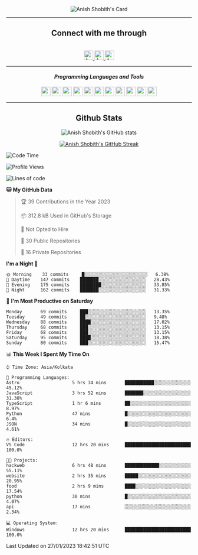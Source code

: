 <div align="center">

![Anish Shobith's Card](https://cardivo.vercel.app/api?name=Anish%20Shobith%20P%20S&description=Hi%20there%F0%9F%91%8B,%20I%20am%20a%2020-years-old.%20I%20am%20a%20Web%20and%20Application%20developer%20from%20India.%20Nice%20to%20meet%20you%20all.%20Looking%20forward%20to%20paritcipate%20with%20you.&image=https://i.imgur.com/WlQk3PY.jpg&&disableAnimation=true&site=https://anishshobithps.tech&pattern=plus&colorPattern=%23171616&backgroundColor=%231a1b26&instagram=anish_shobith&linkedin=Anish%20Shobith%20P%20S&fontColor=%23ffffff&iconColor=%23ffffff)

<hr>
 <h2> Connect with me through </h2>
<br>
<a href="https://www.instagram.com/anish_shobith/">
    <img alt="Anish Shobith's Instagram" width="25px" src="https://raw.githubusercontent.com/Anish-Shobith/Anish-Shobith/master/assets/socials/instagram.svg">
    </a>
    <a href="https://discord.gg/cWgDskT">
    <img alt="Anish Shobith's Discord", width="25px" src="https://raw.githubusercontent.com/Anish-Shobith/Anish-Shobith/master/assets/socials/discord.svg">
    </a>
    <a href="https://open.spotify.com/user/goshcrm0y9jzum2lffvu6f4hz">
    <img alt="Anish Shobith's Spotify", width="25px" src="https://raw.githubusercontent.com/Anish-Shobith/Anish-Shobith/master/assets/socials/spotify.svg">
    </a>
    <br>
    <hr>
    <h4> <i> Programming Languages and Tools </i> </h4>
    <img width="25px" src="https://raw.githubusercontent.com/Anish-Shobith/Anish-Shobith/master/assets/languages/javascript.svg">
    <img width="25px" src="https://raw.githubusercontent.com/Anish-Shobith/Anish-Shobith/master/assets/languages/typescript.svg">
    <img width="25px" src="https://raw.githubusercontent.com/Anish-Shobith/Anish-Shobith/master/assets/languages/cpp.svg">
    <img width="25px" src="https://raw.githubusercontent.com/Anish-Shobith/Anish-Shobith/master/assets/languages/ruby.svg">
    <img width="25px" src="https://raw.githubusercontent.com/Anish-Shobith/Anish-Shobith/master/assets/languages/html.svg">
    <img width="25px" src="https://raw.githubusercontent.com/Anish-Shobith/Anish-Shobith/master/assets/tools/nodejs.svg">
    <img width="25px" src="https://raw.githubusercontent.com/Anish-Shobith/Anish-Shobith/master/assets/tools/docker.svg">
    <img width="25px" src="https://raw.githubusercontent.com/Anish-Shobith/Anish-Shobith/master/assets/tools/webstorm.svg">
    <img width="25px" src="https://raw.githubusercontent.com/Anish-Shobith/Anish-Shobith/master/assets/tools/intellij.svg">
    <img width="25px" src="https://raw.githubusercontent.com/Anish-Shobith/Anish-Shobith/master/assets/tools/visualstudiocode.svg">
    <img width="25px" src="https://raw.githubusercontent.com/Anish-Shobith/Anish-Shobith/master/assets/tools/git.svg">
<hr>
 <h2> Github Stats </h2>

![Anish Shobith's GitHub stats](https://github-readme-stats-fk82.vercel.app/api?username=Anish-Shobith&show_icons=true&theme=tokyonight&count_private=true)

[![Anish Shobith's GitHub Streak](https://streak-stats.demolab.com?user=Anish-Shobith&theme=tokyonight&hide_border=true&border_radius=4.6)](https://git.io/streak-stats)

</div>

<!--START_SECTION:waka-->
![Code Time](http://img.shields.io/badge/Code%20Time-756%20hrs%2052%20mins-blue)

![Profile Views](http://img.shields.io/badge/Profile%20Views-13-blue)

![Lines of code](https://img.shields.io/badge/From%20Hello%20World%20I%27ve%20Written-135%20Thousand%20lines%20of%20code-blue)

**🐱 My GitHub Data** 

> 🏆 39 Contributions in the Year 2023
 > 
> 📦 312.8 kB Used in GitHub's Storage 
 > 
> 🚫 Not Opted to Hire
 > 
> 📜 30 Public Repositories 
 > 
> 🔑 16 Private Repositories  
 > 
**I'm a Night 🦉** 

```text
🌞 Morning    33 commits     █░░░░░░░░░░░░░░░░░░░░░░░░   6.38% 
🌆 Daytime    147 commits    ███████░░░░░░░░░░░░░░░░░░   28.43% 
🌃 Evening    175 commits    ████████░░░░░░░░░░░░░░░░░   33.85% 
🌙 Night      162 commits    ███████░░░░░░░░░░░░░░░░░░   31.33%

```
📅 **I'm Most Productive on Saturday** 

```text
Monday       69 commits     ███░░░░░░░░░░░░░░░░░░░░░░   13.35% 
Tuesday      49 commits     ██░░░░░░░░░░░░░░░░░░░░░░░   9.48% 
Wednesday    88 commits     ████░░░░░░░░░░░░░░░░░░░░░   17.02% 
Thursday     68 commits     ███░░░░░░░░░░░░░░░░░░░░░░   13.15% 
Friday       68 commits     ███░░░░░░░░░░░░░░░░░░░░░░   13.15% 
Saturday     95 commits     ████░░░░░░░░░░░░░░░░░░░░░   18.38% 
Sunday       80 commits     ███░░░░░░░░░░░░░░░░░░░░░░   15.47%

```


📊 **This Week I Spent My Time On** 

```text
⌚︎ Time Zone: Asia/Kolkata

💬 Programming Languages: 
Astro                    5 hrs 34 mins       ███████████░░░░░░░░░░░░░░   45.12% 
JavaScript               3 hrs 52 mins       ███████░░░░░░░░░░░░░░░░░░   31.38% 
TypeScript               1 hr 6 mins         ██░░░░░░░░░░░░░░░░░░░░░░░   8.97% 
Python                   47 mins             █░░░░░░░░░░░░░░░░░░░░░░░░   6.4% 
JSON                     34 mins             █░░░░░░░░░░░░░░░░░░░░░░░░   4.61%

🔥 Editors: 
VS Code                  12 hrs 20 mins      █████████████████████████   100.0%

🐱‍💻 Projects: 
hackweb                  6 hrs 48 mins       █████████████░░░░░░░░░░░░   55.11% 
website                  2 hrs 35 mins       █████░░░░░░░░░░░░░░░░░░░░   20.95% 
food                     2 hrs 9 mins        ████░░░░░░░░░░░░░░░░░░░░░   17.54% 
python                   30 mins             █░░░░░░░░░░░░░░░░░░░░░░░░   4.07% 
api                      17 mins             ░░░░░░░░░░░░░░░░░░░░░░░░░   2.34%

💻 Operating System: 
Windows                  12 hrs 20 mins      █████████████████████████   100.0%

```


 Last Updated on 27/01/2023 18:42:51 UTC
<!--END_SECTION:waka-->
